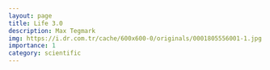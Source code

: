 ```yaml
---
layout: page
title: Life 3.0
description: Max Tegmark
img: https://i.dr.com.tr/cache/600x600-0/originals/0001805556001-1.jpg
importance: 1
category: scientific
---
```


